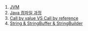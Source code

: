 1. [JVM](https://github.com/daengnyangffojjag/CS-Interview/blob/13687db8f2844db72ecbcfa8aee1c3c9f1aa9740/Java/java_jvm.md)
2. [Java 컴파일 과정](https://github.com/daengnyangffojjag/CS-Interview/blob/main/Java/Java%EC%BB%B4%ED%8C%8C%EC%9D%BC%EA%B3%BC%EC%A0%95.md)
3. [Call by value VS Call by reference](https://github.com/daengnyangffojjag/CS-Interview/blob/main/Java/Call%20by%20Value_vs_Call%20by%20Reference.md)
4. [String & StringBuffer & StringBuilder](https://github.com/daengnyangffojjag/CS-Interview/blob/main/Java/String%26StringBuffer%26StringBuilder.md)
